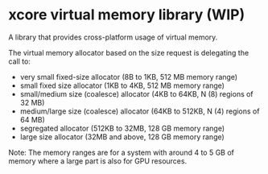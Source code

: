 # xcore virtual memory library (WIP)

A library that provides cross-platform usage of virtual memory.

The virtual memory allocator based on the size request is delegating the call to:

- very small fixed-size allocator (8B to 1KB, 512 MB memory range)
- small fixed size allocator (1KB to 4KB, 512 MB memory range)
- small/medium size (coalesce) allocator (4KB to 64KB, N (8) regions of 32 MB)
- medium/large size (coalesce) allocator (64KB to 512KB, N (4) regions of 64 MB)
- segregated allocator (512KB to 32MB, 128 GB memory range)
- large size allocator (32MB and above, 128 GB memory range)

Note: The memory ranges are for a system with around 4 to 5 GB of memory where a large part is also for GPU resources.
